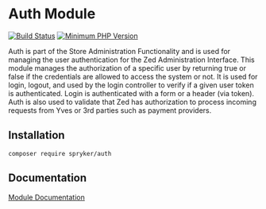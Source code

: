 # Auth Module
[![Build Status](https://travis-ci.org/spryker/auth.svg)](https://travis-ci.org/spryker/auth)
[![Minimum PHP Version](https://img.shields.io/badge/php-%3E%3D%207.2-8892BF.svg)](https://php.net/)

Auth is part of the Store Administration Functionality and is used for managing the user authentication for the Zed Administration Interface. This module manages the authorization of a specific user by returning true or false if the credentials are allowed to access the system or not. It is used for login, logout, and used by the login controller to verify if a given user token is authenticated. Login is authenticated with a form or a header (via token). Auth is also used to validate that Zed has authorization to process incoming requests from Yves or 3rd parties such as payment providers.

## Installation

```
composer require spryker/auth
```

## Documentation

[Module Documentation](https://academy.spryker.com/developing_with_spryker/module_guide/user_rights_management.html)
